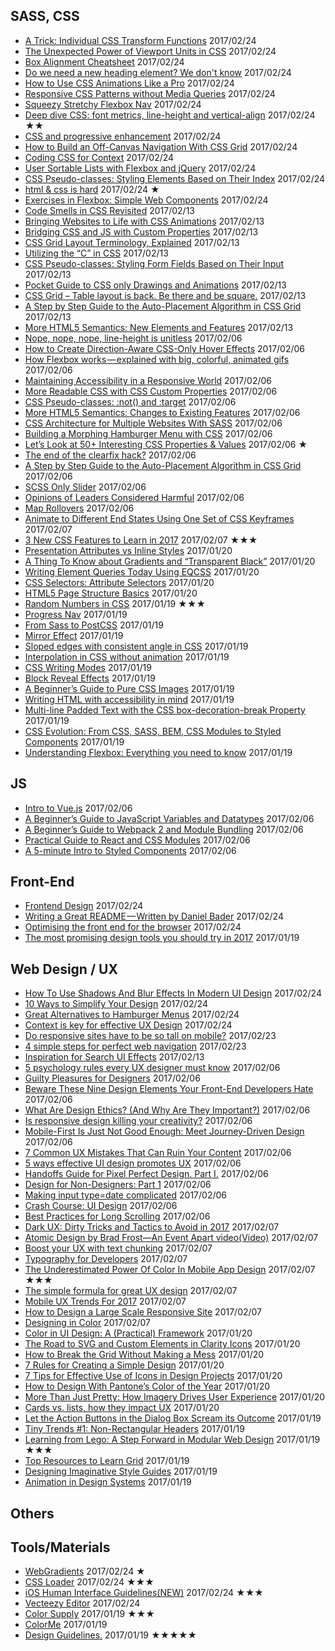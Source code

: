 ## SASS, CSS
 - [A Trick: Individual CSS Transform Functions](https://danielcwilson.com/blog/2017/02/individual-transforms/) 2017/02/24
 - [The Unexpected Power of Viewport Units in CSS](https://www.lullabot.com/articles/unexpected-power-of-viewport-units-in-css) 2017/02/24
 - [Box Alignment Cheatsheet](https://rachelandrew.co.uk/css/cheatsheets/box-alignment) 2017/02/24
 - [Do we need a new heading element? We don't know](https://jakearchibald.com/2017/do-we-need-a-new-heading-element/) 2017/02/24
 - [How to Use CSS Animations Like a Pro](https://stories.jotform.com/how-to-use-css-animations-like-a-pro-dfacc1e97338#.z9r7uzaa0) 2017/02/24
 - [Responsive CSS Patterns without Media Queries](https://www.sitepoint.com/responsive-css-patterns-without-media-queries/) 2017/02/24
 - [Squeezy Stretchy Flexbox Nav](https://css-tricks.com/squeezy-stretchy-flexbox-nav/) 2017/02/24
 - [Deep dive CSS: font metrics, line-height and vertical-align](http://iamvdo.me/en/blog/css-font-metrics-line-height-and-vertical-align) 2017/02/24 ★★
 - [CSS and progressive enhancement](https://justmarkup.com/log/2017/02/css-and-progressive-enhancement/) 2017/02/24
 - [How to Build an Off-Canvas Navigation With CSS Grid](https://webdesign.tutsplus.com/tutorials/how-to-build-an-off-canvas-navigation-with-css-grid--cms-28191) 2017/02/24
 - [Coding CSS for Context](https://snook.ca/archives/html_and_css/coding-css-for-context) 2017/02/24
 - [User Sortable Lists with Flexbox and jQuery](https://www.sitepoint.com/user-sortable-lists-flexbox-jquery/) 2017/02/24
 - [CSS Pseudo-classes: Styling Elements Based on Their Index](https://www.sitepoint.com/css-pseudo-classes-styling-elements-based-on-their-index/) 2017/02/24
 - [html & css is hard](https://internetingishard.com/html-and-css/) 2017/02/24 ★
 - [Exercises in Flexbox: Simple Web Components](https://webdesign.tutsplus.com/tutorials/exercises-in-flexbox-simple-web-components--cms-28049) 2017/02/24
 - [Code Smells in CSS Revisited](https://csswizardry.com/2017/02/code-smells-in-css-revisited/) 2017/02/13
 - [Bringing Websites to Life with CSS Animations](https://www.sitepoint.com/css-animations-bringing-websites-to-life/) 2017/02/13
 - [Bridging CSS and JS with Custom Properties](https://sgom.es/posts/2017-02-10-bridging-css-and-js-with-custom-properties/) 2017/02/13
 - [CSS Grid Layout Terminology, Explained](https://bitsofco.de/css-grid-terminology/) 2017/02/13
 - [Utilizing the “C” in CSS](https://blog.graphitegtc.com/utilizing-the-c-in-css-ed1947657ea3#.c520p1hbg) 2017/02/13
 - [CSS Pseudo-classes: Styling Form Fields Based on Their Input](https://www.sitepoint.com/css-pseudo-classes-styling-form-fields-based-on-their-input/) 2017/02/13
 - [Pocket Guide to CSS only Drawings and Animations](https://journal.helabs.com/pocket-guide-to-css-only-drawings-and-animations-781470436ecc#.yjkhbyvcm) 2017/02/13
 - [CSS Grid – Table layout is back. Be there and be square.](https://developers.google.com/web/updates/2017/01/css-grid) 2017/02/13
 - [A Step by Step Guide to the Auto-Placement Algorithm in CSS Grid](https://www.sitepoint.com/a-step-by-step-guide-to-the-auto-placement-algorithm-in-css-grid/) 2017/02/13
 - [More HTML5 Semantics: New Elements and Features](https://www.sitepoint.com/more-html5-semantics-new-elements-and-features/) 2017/02/13
 - [Nope, nope, nope, line-height is unitless](http://allthingssmitty.com/2017/01/30/nope-nope-nope-line-height-is-unitless/) 2017/02/06
 - [How to Create Direction-Aware CSS-Only Hover Effects](http://codepen.io/gabriellewee/post/how-to-create-direction-aware-css-only-hover-effects) 2017/02/06
 - [How Flexbox works — explained with big, colorful, animated gifs](https://medium.freecodecamp.com/an-animated-guide-to-flexbox-d280cf6afc35#.az2figkz3) 2017/02/06
 - [Maintaining Accessibility in a Responsive World](https://www.filamentgroup.com/lab/accessible-responsive.html) 2017/02/06
 - [More Readable CSS with CSS Custom Properties](https://sgom.es/posts/2017-02-03-more-readable-css-with-css-custom-properties/) 2017/02/06
 - [CSS Pseudo-classes: :not() and :target](https://www.sitepoint.com/css-selectors-not-target/) 2017/02/06
 - [More HTML5 Semantics: Changes to Existing Features](https://www.sitepoint.com/more-html5-semantics-changes-to-existing-features/) 2017/02/06
 - [CSS Architecture for Multiple Websites With SASS](https://medium.com/@elad/css-architecture-for-multiple-websites-with-sass-7e923fc53f7a#.i224gob9n) 2017/02/06
 - [Building a Morphing Hamburger Menu with CSS](https://scotch.io/tutorials/building-a-morphing-hamburger-menu-with-css) 2017/02/06
 - [Let’s Look at 50+ Interesting CSS Properties & Values](https://css-tricks.com/lets-look-50-interesting-css-properties-values/) 2017/02/06 ★
 - [The end of the clearfix hack?](https://www.rachelandrew.co.uk/archives/2017/01/24/the-end-of-the-clearfix-hack/) 2017/02/06
 - [A Step by Step Guide to the Auto-Placement Algorithm in CSS Grid](https://www.sitepoint.com/a-step-by-step-guide-to-the-auto-placement-algorithm-in-css-grid/) 2017/02/06
 - [SCSS Only Slider](http://significa.pt/labs/css-only-slider/) 2017/02/06
 - [Opinions of Leaders Considered Harmful](http://cssmojo.com/opinions_of_leaders_considered_harmful/) 2017/02/06
 - [Map Rollovers](http://mediatemple.net/blog/tips/map-rollovers/) 2017/02/06
 - [Animate to Different End States Using One Set of CSS Keyframes](https://css-tricks.com/animate-different-end-states-using-one-set-css-keyframes/) 2017/02/07
 - [3 New CSS Features to Learn in 2017](https://bitsofco.de/3-new-css-features-to-learn-in-2017/) 2017/02/07 ★★★
 - [Presentation Attributes vs Inline Styles](https://css-tricks.com/presentation-attributes-vs-inline-styles/) 2017/01/20
 - [A Thing To Know about Gradients and “Transparent Black”](https://css-tricks.com/thing-know-gradients-transparent-black/) 2017/01/20
 - [Writing Element Queries Today Using EQCSS](https://www.sitepoint.com/eqcss-a-javascript-plugin-to-write-element-queries/) 2017/01/20
 - [CSS Selectors: Attribute Selectors](https://www.sitepoint.com/css-selectors-attribute-selectors/) 2017/01/20
 - [HTML5 Page Structure Basics](https://www.sitepoint.com/defining-the-sample-sites-page-structure/) 2017/01/20
 - [Random Numbers in CSS](https://css-tricks.com/random-numbers-css/) 2017/01/19 ★★★
 - [Progress Nav](http://lab.hakim.se/progress-nav/) 2017/01/19
 - [From Sass to PostCSS](https://tylergaw.com/articles/sass-to-postcss) 2017/01/19
 - [Mirror Effect](https://tympanus.net/codrops/2017/01/04/mirror-effect/) 2017/01/19
 - [Sloped edges with consistent angle in CSS](https://kilianvalkhof.com/2017/design/sloped-edges-with-consistent-angle-in-css/) 2017/01/19
 - [Interpolation in CSS without animation](https://madebymike.com.au//writing/interpolation-without-animation/) 2017/01/19
 - [CSS Writing Modes](https://24ways.org/2016/css-writing-modes/) 2017/01/19
 - [Block Reveal Effects](https://tympanus.net/codrops/2016/12/21/block-reveal-effects/) 2017/01/19
 - [A Beginner’s Guide to Pure CSS Images](https://medium.com/dailycssimages/a-beginners-guide-to-pure-css-images-ef9a5d069dd2#.pzq208hxc) 2017/01/19
 - [Writing HTML with accessibility in mind](https://medium.com/@matuzo/writing-html-with-accessibility-in-mind-a62026493412#.fatc6iwx5) 2017/01/19
 - [Multi-line Padded Text with the CSS box-decoration-break Property](http://callmenick.com/post/multi-line-padded-text-css-box-decoration-break) 2017/01/19
 - [CSS Evolution: From CSS, SASS, BEM, CSS Modules to Styled Components](https://m.alphasights.com/css-evolution-from-css-sass-bem-css-modules-to-styled-components-d4c1da3a659b#.7z57pox8u) 2017/01/19
 - [Understanding Flexbox: Everything you need to know](https://medium.freecodecamp.com/understanding-flexbox-everything-you-need-to-know-b4013d4dc9af#.qtcrzlijy) 2017/01/19

## JS
 - [Intro to Vue.js](https://css-tricks.com/intro-to-vue-1-rendering-directives-events/) 2017/02/06
 - [A Beginner’s Guide to JavaScript Variables and Datatypes](https://www.sitepoint.com/beginners-guide-javascript-variables-and-datatypes/) 2017/02/06
 - [A Beginner’s Guide to Webpack 2 and Module Bundling](https://www.sitepoint.com/beginners-guide-to-webpack-2-and-module-bundling/) 2017/02/06
 - [Practical Guide to React and CSS Modules](https://www.triplet.fi/blog/practical-guide-to-react-and-css-modules/) 2017/02/06
 - [A 5-minute Intro to Styled Components](https://medium.freecodecamp.com/a-5-minute-intro-to-styled-components-41f40eb7cd55#.pfafyzrfn) 2017/02/06


## Front-End
 - [Frontend Design](http://bradfrost.com/blog/post/frontend-design/) 2017/02/24
 - [Writing a Great README — Written by Daniel Bader](https://medium.com/code-the-world/writing-a-great-readme-written-by-daniel-bader-4a02d1edc7a#.eczdg4tqn) 2017/02/24
 - [Optimising the front end for the browser](https://hackernoon.com/optimising-the-front-end-for-the-browser-f2f51a29c572#.nppfloslf) 2017/02/24
 - [The most promising design tools you should try in 2017](https://blog.prototypr.io/the-most-promising-design-tools-you-should-try-in-2017-2e5d34b16261#.ngvqjsv57) 2017/01/19


## Web Design / UX
 - [How To Use Shadows And Blur Effects In Modern UI Design](https://www.smashingmagazine.com/2017/02/shadows-blur-effects-user-interface-design/) 2017/02/24
 - [10 Ways to Simplify Your Design](https://designshack.net/articles/graphics/10-ways-to-simplify-your-design/) 2017/02/24
 - [Great Alternatives to Hamburger Menus](https://uxplanet.org/great-alternatives-to-hamburger-menus-d4c76d9414dd?ref=webdesignernews.com#.fkul7mmh5) 2017/02/24
 - [Context is key for effective UX Design](http://www.webdesignerdepot.com/2017/02/context-is-key-for-effective-ux-design/) 2017/02/24
 - [Do responsive sites have to be so tall on mobile?](https://www.viget.com/articles/do-responsive-sites-have-to-be-so-tall-on-mobile) 2017/02/23
 - [4 simple steps for perfect web navigation](http://www.webdesignerdepot.com/2017/02/4-simple-steps-for-perfect-web-navigation/) 2017/02/23
 - [Inspiration for Search UI Effects](https://tympanus.net/codrops/2017/02/08/inspiration-search-ui-effects/) 2017/02/13
 - [5 psychology rules every UX designer must know](http://www.webdesignerdepot.com/2017/02/5-psychology-rules-every-ux-designer-must-know/) 2017/02/06
 - [Guilty Pleasures for Designers](https://medium.com/ux-power-tools/guilty-pleasures-for-designers-b34f2a3f604a?ref=webdesignernews.com#.him2sduev) 2017/02/06
 - [Beware These Nine Design Elements Your Front-End Developers Hate](https://www.lullabot.com/articles/nine-design-elements-frontend-developers-hate) 2017/02/06
 - [What Are Design Ethics? (And Why Are They Important?)](https://designshack.net/articles/business-articles/what-are-design-ethics-and-why-are-they-important/) 2017/02/06
 - [Is responsive design killing your creativity?](http://www.webdesignerdepot.com/2017/02/is-responsive-design-killing-your-creativity/) 2017/02/06
 - [Mobile-First Is Just Not Good Enough: Meet Journey-Driven Design](https://www.smashingmagazine.com/2017/02/mobile-first-is-just-not-good-enough-meet-journey-driven-design/) 2017/02/06
 - [7 Common UX Mistakes That Can Ruin Your Content](https://designshack.net/articles/ux-design/7-common-ux-mistakes/) 2017/02/06
 - [5 ways effective UI design promotes UX](http://www.webdesignerdepot.com/2017/01/5-ways-effective-ui-design-promotes-ux/) 2017/02/06
 - [Handoffs Guide for Pixel Perfect Design. Part I.](https://medium.com/pixelpoint/handoffs-guide-for-pixel-perfect-design-part-i-8bbd95d8ffcd#.p9je13co6) 2017/02/06
 - [Design for Non-Designers: Part 1](https://medium.com/@limedaring/design-for-non-designers-part-1-6559ed93ff91#.dz0a8ascs) 2017/02/06
 - [Making input type=date complicated](https://medium.com/samsung-internet-dev/making-input-type-date-complicated-a544fd27c45a#.734ocds6q) 2017/02/06
 - [Crash Course: UI Design](https://medium.com/hh-design/crash-course-ui-design-25d13ff60962#.65j97j3gw) 2017/02/06
 - [Best Practices for Long Scrolling](https://uxplanet.org/best-practices-for-long-scrolling-256ffbd7aa12?ref=webdesignernews.com#.bv69zu5ov) 2017/02/06
 - [Dark UX: Dirty Tricks and Tactics to Avoid in 2017](https://www.sitepoint.com/dark-ux-dirty-tricks-and-tactics-to-avoid-in-2017/) 2017/02/07
 - [Atomic Design by Brad Frost—An Event Apart video(Video)](https://aneventapart.com/news/post/atomic-design-by-brad-frostan-event-apart-video) 2017/02/07 
 - [Boost your UX with text chunking](http://www.webdesignerdepot.com/2017/02/boost-your-ux-with-text-chunking/) 2017/02/07
 - [Typography for Developers](https://csswizardry.com/2017/02/typography-for-developers/) 2017/02/07
 - [The Underestimated Power Of Color In Mobile App Design](https://www.smashingmagazine.com/2017/01/underestimated-power-color-mobile-app-design/) 2017/02/07 ★★★
 - [The simple formula for great UX design](http://www.webdesignerdepot.com/2017/01/the-simple-formula-for-great-ux-design/) 2017/02/07
 - [Mobile UX Trends For 2017](http://usabilitygeek.com/mobile-ux-trends-2017/) 2017/02/07
 - [How to Design a Large Scale Responsive Site](http://www.uxbooth.com/articles/how-to-design-a-large-scale-responsive-site/) 2017/02/07
 - [Designing in Color](https://blog.marvelapp.com/designing-in-color/) 2017/02/07
 - [Color in UI Design: A (Practical) Framework](https://medium.com/@erikdkennedy/color-in-ui-design-a-practical-framework-e18cacd97f9e#.7can49ka9) 2017/01/20
 - [The Road to SVG and Custom Elements in Clarity Icons](https://medium.com/claritydesignsystem/the-road-to-svg-and-custom-elements-in-clarity-icons-1d691c6cc91#.t4ooztrcm) 2017/01/20
 - [How to Break the Grid Without Making a Mess](https://designshack.net/articles/layouts/how-to-break-the-grid/) 2017/01/20
 - [7 Rules for Creating a Simple Design](https://designshack.net/articles/graphics/7-simple-design-rules/) 2017/01/20
 - [7 Tips for Effective Use of Icons in Design Projects](https://designshack.net/articles/graphics/effective-icon-design/) 2017/01/20
 - [How to Design With Pantone’s Color of the Year](https://designshack.net/articles/graphics/greenery-pantone-color/) 2017/01/20
 - [More Than Just Pretty: How Imagery Drives User Experience](https://www.smashingmagazine.com/2017/01/more-than-just-pretty-how-imagery-drives-user-experience/) 2017/01/20
 - [Cards vs. lists, how they impact UX](http://www.webdesignerdepot.com/2017/01/cards-vs-lists-how-they-impact-ux/) 2017/01/20
 - [Let the Action Buttons in the Dialog Box Scream its Outcome](https://hackernoon.com/let-the-action-buttons-in-the-dialog-box-scream-its-outcome-b319c5efc698#.bq6gollmj) 2017/01/19
 - [Tiny Trends #1: Non-Rectangular Headers](https://medium.com/ux-power-tools/tiny-trends-1-non-rectangular-headers-e8d2d4ee578f#.2p96rey7a) 2017/01/19
 - [Learning from Lego: A Step Forward in Modular Web Design](http://alistapart.com/article/learning-from-lego-a-step-forward-in-modular-web-design) 2017/01/19 ★★★
 - [Top Resources to Learn Grid](https://github.com/ptcrt/learn-grid) 2017/01/19
 - [Designing Imaginative Style Guides](https://24ways.org/2016/designing-imaginative-style-guides/) 2017/01/19
 - [Animation in Design Systems](https://24ways.org/2016/animation-in-design-systems/) 2017/01/19

## Others


## Tools/Materials
 - [WebGradients](https://webgradients.com/) 2017/02/24 ★
 - [CSS Loader](http://www.raphaelfabeni.com.br/css-loader/) 2017/02/24 ★★★
 - [iOS Human Interface Guidelines(NEW)](https://developer.apple.com/ios/human-interface-guidelines/resources/) 2017/02/24 ★★★
 - [Vecteezy Editor](https://www.vecteezy.com/editor) 2017/02/24
 - [Color Supply](http://colorsupplyyy.com/app/) 2017/01/19 ★★★
 - [ColorMe](https://colorme.io/) 2017/01/19
 - [Design Guidelines.](http://designguidelines.co) 2017/01/19 ★★★★★
